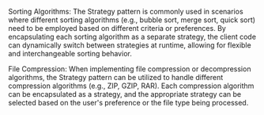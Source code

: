 Sorting Algorithms: The Strategy pattern is commonly used in scenarios where different sorting algorithms (e.g., bubble sort, merge sort, quick sort) need to be employed based on different criteria or preferences. By encapsulating each sorting algorithm as a separate strategy, the client code can dynamically switch between strategies at runtime, allowing for flexible and interchangeable sorting behavior.

File Compression: When implementing file compression or decompression algorithms, the Strategy pattern can be utilized to handle different compression algorithms (e.g., ZIP, GZIP, RAR). Each compression algorithm can be encapsulated as a strategy, and the appropriate strategy can be selected based on the user's preference or the file type being processed.